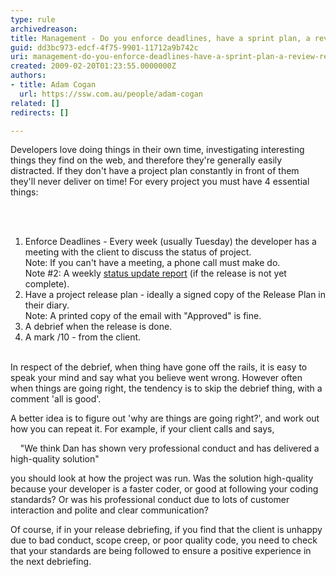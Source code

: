 ```yaml
---
type: rule
archivedreason: 
title: Management - Do you enforce deadlines, have a sprint plan, a review/retro and a mark /10
guid: dd3bc973-edcf-4f75-9901-11712a9b742c
uri: management-do-you-enforce-deadlines-have-a-sprint-plan-a-review-retro-and-a-mark-10
created: 2009-02-20T01:23:55.0000000Z
authors:
- title: Adam Cogan
  url: https://ssw.com.au/people/adam-cogan
related: []
redirects: []

---
```



Developers love doing things in their own time, investigating interesting things they find on the web, and therefore they're generally easily distracted. If they don't have a project plan constantly in front of them they'll never deliver on time! For every project you must have&#160;4 essential things&#58; 

<br><excerpt class='endintro'></excerpt><br>

  <ol>
    <li>Enforce Deadlines - Every week (usually Tuesday) the developer has a meeting with the client to discuss the status of project. <br>
    Note&#58; If you can't have a meeting, a phone call must make do.<br>
    Note #2&#58; A weekly <a href="http&#58;//www.ssw.com.au/ssw/ExtremeEmails/ManageProjects.aspx#StatusUpdate">status update report</a> (if the release is not yet complete).&#160; </li>
    <li>Have a project release plan -&#160;ideally a&#160;signed copy of the Release Plan in their diary.<br>
    Note&#58; A printed copy of the email with &quot;Approved&quot; is fine. </li>
    <li>A debrief when the release is done. </li>
    <li>A mark /10 - from the client.&#160;&#160;<br>
    &#160; </li>
</ol>
<p>In respect of the debrief, when thing have gone off the rails, it is easy to speak your mind and say what&#160;you believe went&#160;wrong.&#160;However often when things are going right, the tendency is to skip the debrief thing, with a comment 'all is good'. </p>
<p>A better idea is to figure out 'why are things are going right?', and work out how you can repeat it. For example, if your client calls and says, </p>
<p>&#160;&#160;&#160; &quot;We think Dan has shown very professional conduct and has delivered a high-quality solution&quot;</p>
<p>you should look at how the project was run. Was the solution high-quality because your developer is a faster coder, or good at following your coding standards? Or was his professional conduct due to lots of customer interaction and polite and clear communication?</p>
<p>Of course, if in your release debriefing, if&#160;you find that the client is unhappy due to bad conduct, scope creep, or poor quality code, you need to check that your standards are being followed to ensure a positive experience in the next debriefing.</p>



